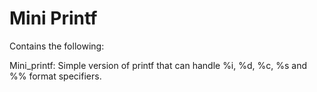 # Mini Printf 
Contains the following:

Mini_printf: Simple version of printf that can handle %i, %d, %c, %s and %% format specifiers.
